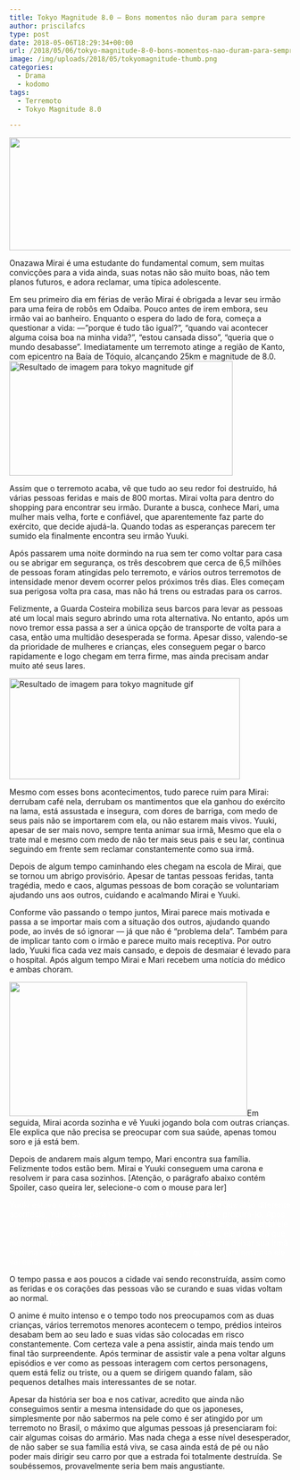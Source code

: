 ```yaml
---
title: Tokyo Magnitude 8.0 — Bons momentos não duram para sempre
author: priscilafcs
type: post
date: 2018-05-06T18:29:34+00:00
url: /2018/05/06/tokyo-magnitude-8-0-bons-momentos-nao-duram-para-sempre/
image: /img/uploads/2018/05/tokyomagnitude-thumb.png
categories:
  - Drama
  - kodomo
tags:
  - Terremoto
  - Tokyo Magnitude 8.0

---
```

<img class="size-full wp-image-414 aligncenter" src="/img/uploads/2018/05/tokyomagnitude-banner.png" alt="" width="700" height="202" srcset="/img/uploads/2018/05/tokyomagnitude-banner.png 700w, /img/uploads/2018/05/tokyomagnitude-banner-300x87.png 300w" sizes="(max-width: 700px) 100vw, 700px" />

Onazawa Mirai é uma estudante do fundamental comum, sem muitas convicções para a vida ainda, suas notas não são muito boas, não tem planos futuros, e adora reclamar, uma típica adolescente.

Em seu primeiro dia em férias de verão Mirai é obrigada a levar seu irmão para uma feira de robôs em Odaiba. Pouco antes de irem embora, seu irmão vai ao banheiro. Enquanto o espera do lado de fora, começa a questionar a vida: —&#8221;porque é tudo tão igual?&#8221;, &#8220;quando vai acontecer alguma coisa boa na minha vida?&#8221;, &#8220;estou cansada disso&#8221;, &#8220;queria que o mundo desabasse&#8221;. Imediatamente um terremoto atinge a região de Kanto, com epicentro na Baía de Tóquio, alcançando 25km e magnitude de 8.0.<img class="irc_mi alignright" src="https://78.media.tumblr.com/c9d9b9c9329132bc2c9b31d559efb0ef/tumblr_os41viT9lO1vgzd4so2_500.gif" alt="Resultado de imagem para tokyo magnitude gif" width="400" height="205" />

Assim que o terremoto acaba, vê que tudo ao seu redor foi destruído, há várias pessoas feridas e mais de 800 mortas. Mirai volta para dentro do shopping para encontrar seu irmão. Durante a busca, conhece Mari, uma mulher mais velha, forte e confiável, que aparentemente faz parte do exército, que decide ajudá-la. Quando todas as esperanças parecem ter sumido ela finalmente encontra seu irmão Yuuki.

Após passarem uma noite dormindo na rua sem ter como voltar para casa ou se abrigar em segurança, os três descobrem que cerca de 6,5 milhões de pessoas foram atingidas pelo terremoto, e vários outros terremotos de intensidade menor devem ocorrer pelos próximos três dias. Eles começam sua perigosa volta pra casa, mas não há trens ou estradas para os carros.

Felizmente, a Guarda Costeira mobiliza seus barcos para levar as pessoas até um local mais seguro abrindo uma rota alternativa. No entanto, após um novo tremor essa passa a ser a única opção de transporte de volta para a casa, então uma multidão desesperada se forma. Apesar disso, valendo-se da prioridade de mulheres e crianças, eles conseguem pegar o barco rapidamente e logo chegam em terra firme, mas ainda precisam andar muito até seus lares.

<img class="irc_mi alignleft" src="https://pa1.narvii.com/6481/a6c9411c2c48f55a0aa2ceef0aa9a6c4f88b4970_hq.gif" alt="Resultado de imagem para tokyo magnitude gif" width="413" height="181" />

Mesmo com esses bons acontecimentos, tudo parece ruim para Mirai: derrubam café nela, derrubam os mantimentos que ela ganhou do exército na lama, está assustada e insegura, com dores de barriga, com medo de seus pais não se importarem com ela, ou não estarem mais vivos. Yuuki, apesar de ser mais novo, sempre tenta animar sua irmã, Mesmo que ela o trate mal e mesmo com medo de não ter mais seus pais e seu lar, continua seguindo em frente sem reclamar constantemente como sua irmã.

Depois de algum tempo caminhando eles chegam na escola de Mirai, que se tornou um abrigo provisório. Apesar de tantas pessoas feridas, tanta tragédia, medo e caos, algumas pessoas de bom coração se voluntariam ajudando uns aos outros, cuidando e acalmando Mirai e Yuuki.

Conforme vão passando o tempo juntos, Mirai parece mais motivada e passa a se importar mais com a situação dos outros, ajudando quando pode, ao invés de só ignorar — já que não é &#8220;problema dela&#8221;. Também para de implicar tanto com o irmão e parece muito mais receptiva. Por outro lado, Yuuki fica cada vez mais cansado, e depois de desmaiar é levado para o hospital. Após algum tempo Mirai e Mari recebem uma notícia do médico e ambas choram.

<img id="tumblr_lightbox_center_image" class="alignright" src="https://78.media.tumblr.com/tumblr_m142ifGj6o1qfp1cxo1_500.gif" width="426" height="240" />Em seguida, Mirai acorda sozinha e vê Yuuki jogando bola com outras crianças. Ele explica que não precisa se preocupar com sua saúde, apenas tomou soro e já está bem.

Depois de andarem mais algum tempo, Mari encontra sua família. Felizmente todos estão bem. Mirai e Yuuki conseguem uma carona e resolvem ir para casa sozinhos. [Atenção, o parágrafo abaixo contém Spoiler, caso queira ler, selecione-o com o mouse para ler] 

<span style="color: #ffffff;">Yuuki estava o tempo todo se afastando de Mirai, sempre que algo diferente acontecia, Yuuki saía para ver o que era e Mirai tinha que procurá-lo. Após chegarem perto de casa, Yuuki some de novo e a partir desse momento ele só fica por perto quando Mirai está sozinha. Logo depois, ele a lembra que morreu no hospital e que estava com ela porque não queria deixar sua irmã sozinha e queria voltar pra casa com ela, e assim que chegam em casa ele vai embora.</span>

O tempo passa e aos poucos a cidade vai sendo reconstruída, assim como as feridas e os corações das pessoas vão se curando e suas vidas voltam ao normal.

O anime é muito intenso e o tempo todo nos preocupamos com as duas crianças, vários terremotos menores acontecem o tempo, prédios inteiros desabam bem ao seu lado e suas vidas são colocadas em risco constantemente. Com certeza vale a pena assistir, ainda mais tendo um final tão surpreendente. Após terminar de assistir vale a pena voltar alguns episódios e ver como as pessoas interagem com certos personagens, quem está feliz ou triste, ou a quem se dirigem quando falam, são pequenos detalhes mais interessantes de se notar.

Apesar da história ser boa e nos cativar, acredito que ainda não conseguimos sentir a mesma intensidade do que os japoneses, simplesmente por não sabermos na pele como é ser atingido por um terremoto no Brasil, o máximo que algumas pessoas já presenciaram foi: cair algumas coisas do armário. Mas nada chega a esse nível desesperador, de não saber se sua família está viva, se casa ainda está de pé ou não poder mais dirigir seu carro por que a estrada foi totalmente destruída. Se soubéssemos, provavelmente seria bem mais angustiante.